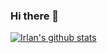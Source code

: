 ### Hi there 👋

<!--
**irlanfazryana23/irlanfazryana23** is a ✨ _special_ ✨ repository because its `README.md` (this file) appears on your GitHub profile.

<!-- Add statistics using anuraghazra/github-readme-stats package -->
[![Irlan's github stats](https://github-readme-stats.vercel.app/api/top-langs/?username=irlanfazryana23&layout=compact&theme=buefy&hide_border=true)](https://github.com/anuraghazra/github-readme-stats)

